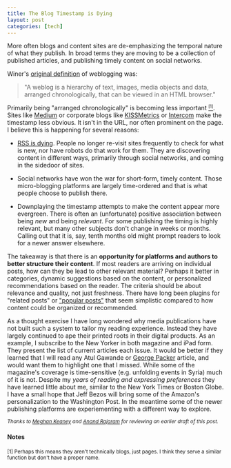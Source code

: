 ```yaml
--- 
title: The Blog Timestamp is Dying
layout: post
categories: [tech]
---
```


More often blogs and content sites are de-emphasizing the temporal nature of what they publish. In broad terms they are moving to be a collection of published articles, and publishing timely content on social networks.

Winer's [original definition](http://blogs.law.harvard.edu/whatmakesaweblogaweblog.html) of weblogging was:
> "A weblog is a hierarchy of text, images, media objects and data, arranged chronologically, that can be viewed in an HTML browser."

Primarily being "arranged chronologically" is becoming less important <a href="#semantics"><small><sup>[1]</sup></small></a>. Sites like [Medium](https://medium.com/) or corporate blogs like [KISSMetrics](http://blog.kissmetrics.com/saasy-pricing-strategies/) or [Intercom](http://insideintercom.io/the-dribbblisation-of-design/) make the timestamp less obvious. It isn't in the URL, nor often prominent on the page. I believe this is happening for several reasons:

- [RSS is dying](http://andrewchen.co/2013/04/29/the-death-of-rss-in-a-single-graph/). People no longer re-visit sites frequently to check for what is new, nor have robots do that work for them. They are discovering content in different ways, primarily through social networks, and coming in the sidedoor of sites.

- Social networks have won the war for short-form, timely content. Those micro-blogging platforms are largely time-ordered and that is what people choose to publish there.

- Downplaying the timestamp attempts to make the content appear more evergreen. There is often an (unfortunate) positive association between being <em>new</em> and being <em>relevant</em>. For some publishing the timing is highly relevant, but many other subjects don't change in weeks or months. Calling out that it is, say, tenth months old might prompt readers to look for a newer answer elsewhere.

The takeaway is that there is an **opportunity for platforms and authors to better structure their content**. If most readers are arriving on individual posts, how can they be lead to other relevant material? Perhaps it better in categories, dynamic suggestions based on the content, or personalized recommendations based on the reader. The criteria should be about relevance and quality, not just freshness. There have long been plugins for "related posts" or ["popular posts"](http://wordpress.org/plugins/wordpress-popular-posts/) that seem simplistic compared to how content could be organized or recommended. 

As a thought exercise I have long wondered why media publications have not built such a system to tailor my reading experience. Instead they have largely continued to ape their printed roots in their digital products. As an example, I subscribe to the New Yorker in both magazine and iPad form. They present the list of current articles each issue. It would be better if they learned that I will read any Atul Gawande or [George Packer](http://graysky.org/2013/08/george-packer-the-unwinding/) article, and would want them to highlight one that I missed. While some of the magazine's coverage is time-sensitive (e.g. unfolding events in Syria) much of it is not. Despite my *years of reading and expressing preferences* they have learned little about me, similar to the New York Times or Boston Globe. I have a small hope that Jeff Bezos will bring some of the Amazon's personalization to the Washington Post. In the meantime some of the newer publishing platforms are experiementing with a different way to explore.

<small><i>Thanks to [Meghan Keaney](https://twitter.com/meghkeaney) and [Anand Rajaram](https://twitter.com/anandrajaram) for reviewing an earlier draft of this post.</i></small>

#### Notes
<a name="semantics"></a><small>[1] Perhaps this means they aren't technically blogs, just pages. I think they serve a similar function but don't have a proper name.